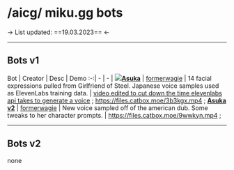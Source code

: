 # /aicg/ miku\.gg bots
-> List updated: ==19.03.2023== <-

***
## Bots v1
Bot | Creator | Desc | Demo
:-:| - | - | 
![](https://i.imgur.com/4U3o5L2.png)[**Asuka**](https://anonfiles.com/v5hcf9f7zc/asuka_miku_files_zip) | [formerwagie](https://desuarchive.org/g/thread/92148733/#92149228) | 14 facial expressions pulled from Girlfriend of Steel. Japanese voice samples used as ElevenLabs training data. | [video edited to cut down the time elevenlabs api takes to generate a voice](https://files.catbox.moe/0eazs2.mp4) ; https://files.catbox.moe/3b3kgx.mp4 ;
[**Asuka v2**](https://anonfiles.com/QcU64df6z1/asuka_public_v2_zip) | [formerwagie](https://desuarchive.org/g/thread/92188073/#92188421) | New voice sampled off of the american dub. Some tweaks to her character prompts. | https://files.catbox.moe/9wwkyn.mp4 ;

***
## Bots v2
none